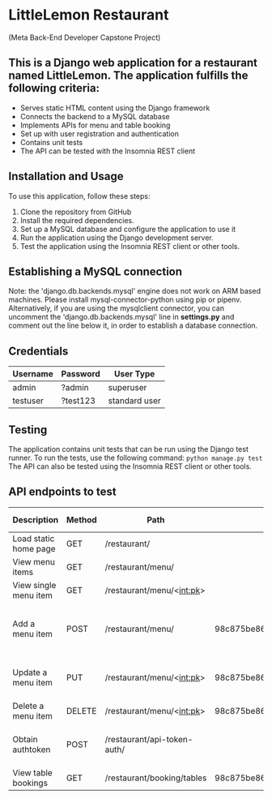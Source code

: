 # LittleLemon Restaurant
(Meta Back-End Developer Capstone Project)

## This is a Django web application for a restaurant named LittleLemon. The application fulfills the following criteria:
- Serves static HTML content using the Django framework
- Connects the backend to a MySQL database
- Implements APIs for menu and table booking
- Set up with user registration and authentication
- Contains unit tests
- The API can be tested with the Insomnia REST client

## Installation and Usage
To use this application, follow these steps:
1. Clone the repository from GitHub
2. Install the required dependencies.
3. Set up a MySQL database and configure the application to use it
4. Run the application using the Django development server.
5. Test the application using the Insomnia REST client or other tools.

## Establishing a MySQL connection
Note: the 'django.db.backends.mysql' engine does not work on ARM based machines. 
Please install mysql-connector-python using pip or pipenv.
Alternatively, if you are using the mysqlclient connector, you can uncomment the 'django.db.backends.mysql' line in **settings.py** and comment out the line below it, in order to establish a database connection.

## Credentials
| Username | Password       | User Type     |
|----------|----------------|---------------|
| admin    | ?admin         | superuser     |
| testuser | ?test123       | standard user |

## Testing
The application contains unit tests that can be run using the Django test runner. To run the tests, use the following command: ```python manage.py test```
The API can also be tested using the Insomnia REST client or other tools.

## API endpoints to test
| Description           | Method | Path                        | Token                                    | Form/JSON payload                                                         |
|-----------------------|--------|-----------------------------|------------------------------------------|---------------------------------------------------------------------------|
| Load static home page | GET    | /restaurant/                |                                          |                                                                           |
| View menu items       | GET    | /restaurant/menu/           |                                          |                                                                           |
| View single menu item | GET    | /restaurant/menu/<<int:pk>> |                                          |                                                                           |
| Add a menu item       | POST   | /restaurant/menu/           | 98c875be86b60a63fd4b7b5cc8061b7ee9bc42d1 | {"id": 4,"title": "Grilled Fish","price": "18.99","inventory": 20 }              |
| Update a menu item    | PUT    | /restaurant/menu/<<int:pk>> | 98c875be86b60a63fd4b7b5cc8061b7ee9bc42d1 | {"id": 3,	"title": "Lemon Dessert",	"price": "4.99",	"inventory": 15} |
| Delete a menu item    | DELETE | /restaurant/menu/<<int:pk>> | 98c875be86b60a63fd4b7b5cc8061b7ee9bc42d1 |                                                                           |
| Obtain authtoken      | POST   | /restaurant/api-token-auth/ |                                          | {"username": "testuser",	"password": "?test123"}                       |
| View table bookings   | GET    | /restaurant/booking/tables  | 98c875be86b60a63fd4b7b5cc8061b7ee9bc42d1 |                                                                           |

